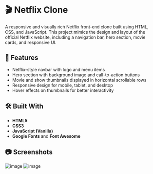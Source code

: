 # 🎬 Netflix Clone

A responsive and visually rich Netflix front-end clone built using HTML, CSS, and JavaScript. This project mimics the design and layout of the official Netflix website, including a navigation bar, hero section, movie cards, and responsive UI.

## 🚀 Features

- Netflix-style navbar with logo and menu items  
- Hero section with background image and call-to-action buttons  
- Movie and show thumbnails displayed in horizontal scrollable rows  
- Responsive design for mobile, tablet, and desktop  
- Hover effects on thumbnails for better interactivity  

## 🛠️ Built With

- **HTML5**  
- **CSS3**  
- **JavaScript (Vanilla)**  
- **Google Fonts** and **Font Awesome**

## 📷 Screenshots

![image](https://github.com/user-attachments/assets/4e5734c3-7bc8-4a45-b9bc-170531bdd079)
![image](https://github.com/user-attachments/assets/1e75ba3d-50ec-425e-8b6f-dc90f28d2b97)
